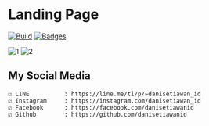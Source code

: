 # Landing Page
[![Build](https://img.shields.io/badge/Codename_-_danisetiawanid-brightgreen.svg)]()
[![Badges](https://img.shields.io/badge/badges-%F0%9F%91%8D-brightgreen.svg)](https://shields.io/)

![1](https://user-images.githubusercontent.com/23353758/78942635-4828ff80-7ae4-11ea-99c3-71a02376cc88.png)
![2](https://user-images.githubusercontent.com/23353758/78942638-495a2c80-7ae4-11ea-9d27-3edbe5f672dc.png)



## My Social Media
	☑ LINE			: https://line.me/ti/p/~danisetiawan_id
	☑ Instagram		: https://instagram.com/danisetiawan_id
	☑ Facebook		: https://facebook.com/danisetiawanid
	☑ Github		: https://github.com/danisetiawanid
